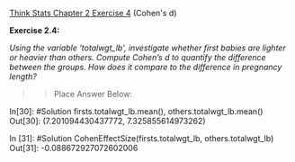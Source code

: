 [Think Stats Chapter 2 Exercise 4](http://greenteapress.com/thinkstats2/html/thinkstats2003.html#toc24) (Cohen's d)

**Exercise 2.4:**

_Using the variable 'totalwgt_lb', investigate whether first babies
are lighter or heavier than others. Compute Cohen’s d to quantify the
difference between the groups. How does it compare to the difference in
pregnancy length?_

>> Place Answer Below:


​In[30]:
#Solution
firsts.totalwgt_lb.mean(), others.totalwgt_lb.mean()
Out[30]:
(7.201094430437772, 7.325855614973262)

In [31]:
#Solution
​CohenEffectSize(firsts.totalwgt_lb, others.totalwgt_lb)
Out[31]:
-0.088672927072602006
